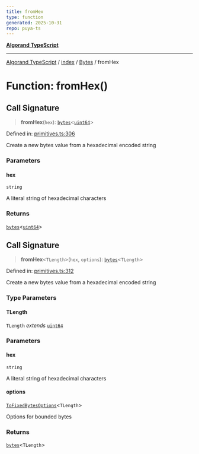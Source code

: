 ```yaml
---
title: fromHex
type: function
generated: 2025-10-31
repo: puya-ts
---
```

[**Algorand TypeScript**](../../../../README.md)

***

[Algorand TypeScript](../../../../modules.md) / [index](../../../README.md) / [Bytes](../README.md) / fromHex

# Function: fromHex()

## Call Signature

> **fromHex**(`hex`): [`bytes`](../../../type-aliases/bytes.md)\<[`uint64`](../../../type-aliases/uint64.md)\>

Defined in: [primitives.ts:306](https://github.com/algorandfoundation/puya-ts/blob/main/packages/algo-ts/src/primitives.ts#L306)

Create a new bytes value from a hexadecimal encoded string

### Parameters

#### hex

`string`

A literal string of hexadecimal characters

### Returns

[`bytes`](../../../type-aliases/bytes.md)\<[`uint64`](../../../type-aliases/uint64.md)\>

## Call Signature

> **fromHex**\<`TLength`\>(`hex`, `options`): [`bytes`](../../../type-aliases/bytes.md)\<`TLength`\>

Defined in: [primitives.ts:312](https://github.com/algorandfoundation/puya-ts/blob/main/packages/algo-ts/src/primitives.ts#L312)

Create a new bytes value from a hexadecimal encoded string

### Type Parameters

#### TLength

`TLength` *extends* [`uint64`](../../../type-aliases/uint64.md)

### Parameters

#### hex

`string`

A literal string of hexadecimal characters

#### options

[`ToFixedBytesOptions`](../../../-internal-/type-aliases/ToFixedBytesOptions.md)\<`TLength`\>

Options for bounded bytes

### Returns

[`bytes`](../../../type-aliases/bytes.md)\<`TLength`\>

